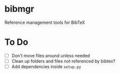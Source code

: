 # bibmgr

Reference management tools for BibTeX

# To Do

- [ ] Don't move files around unless needed
- [ ] Clean up folders and files not referenced by bibtex?
- [ ] Add dependencies inside `setup.py`
